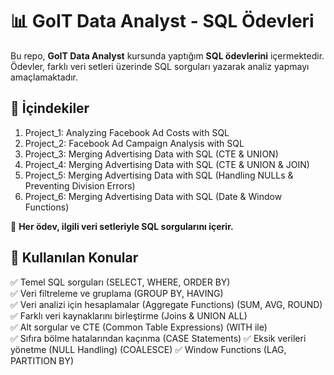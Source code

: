 # 📊 GoIT Data Analyst - SQL Ödevleri  

Bu repo, **GoIT Data Analyst** kursunda yaptığım **SQL ödevlerini** içermektedir.  
Ödevler, farklı veri setleri üzerinde SQL sorguları yazarak analiz yapmayı amaçlamaktadır.  

## 📌 İçindekiler  

1. Project_1: Analyzing Facebook Ad Costs with SQL
2. Project_2: Facebook Ad Campaign Analysis with SQL
3. Project_3: Merging Advertising Data with SQL (CTE & UNION)
4. Project_4: Merging Advertising Data with SQL (CTE & UNION & JOIN)
5. Project_5: Merging Advertising Data with SQL (Handling NULLs & Preventing Division Errors)
6. Project_6: Merging Advertising Data with SQL (Date & Window Functions)

🚀 **Her ödev, ilgili veri setleriyle SQL sorgularını içerir.**  

## 📌 Kullanılan Konular  
✅ Temel SQL sorguları (SELECT, WHERE, ORDER BY)  
✅ Veri filtreleme ve gruplama (GROUP BY, HAVING)  
✅ Veri analizi için hesaplamalar (Aggregate Functions) (SUM, AVG, ROUND)
✅ Farklı veri kaynaklarını birleştirme (Joins & UNION ALL)  
✅ Alt sorgular ve CTE (Common Table Expressions) (WITH ile)  
✅ Sıfıra bölme hatalarından kaçınma (CASE Statements)
✅ Eksik verileri yönetme (NULL Handling) (COALESCE)
✅ Window Functions (LAG, PARTITION BY)


